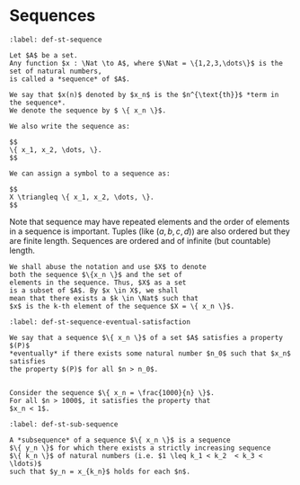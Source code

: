# Sequences

````{prf:definition} Sequence
:label: def-st-sequence

Let $A$ be a set.
Any function $x : \Nat \to A$, where $\Nat = \{1,2,3,\dots\}$ is the set of natural numbers,
is called a *sequence* of $A$.

We say that $x(n)$ denoted by $x_n$ is the $n^{\text{th}}$ *term in the sequence*.
We denote the sequence by $ \{ x_n \}$.

We also write the sequence as:

$$
\{ x_1, x_2, \dots, \}.
$$

We can assign a symbol to a sequence as:

$$
X \triangleq \{ x_1, x_2, \dots, \}.
$$
````


Note that sequence may have repeated elements and the 
order of elements in a sequence is important.
Tuples (like $(a,b,c,d)$) are also ordered but they are finite length.
Sequences are ordered and of infinite 
(but countable) length.

```{prf:remark}
We shall abuse the notation and use $X$ to denote
both the sequence $\{x_n \}$ and the set of 
elements in the sequence. Thus, $X$ as a set
is a subset of $A$. By $x \in X$, we shall 
mean that there exists a $k \in \Nat$ such that
$x$ is the k-th element of the sequence $X = \{ x_n \}$.
```

````{prf:definition} Eventually
:label: def-st-sequence-eventual-satisfaction

We say that a sequence $\{ x_n \}$ of a set $A$ satisfies a property $(P)$
*eventually* if there exists some natural number $n_0$ such that $x_n$ satisfies
the property $(P)$ for all $n > n_0$.
````

```{prf:example}

Consider the sequence $\{ x_n = \frac{1000}{n} \}$.
For all $n > 1000$, it satisfies the property that
$x_n < 1$.
```

````{prf:definition} Subsequence
:label: def-st-sub-sequence

A *subsequence* of a sequence $\{ x_n \}$ is a sequence
$\{ y_n \}$ for which there exists a strictly increasing sequence
$\{ k_n \}$ of natural numbers (i.e. $1 \leq k_1 < k_2  < k_3 < \ldots)$
such that $y_n = x_{k_n}$ holds for each $n$.
````

